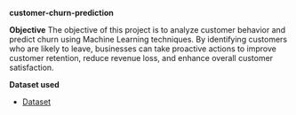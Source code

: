 **customer-churn-prediction**

**Objective**
The objective of this project is to analyze customer behavior and predict churn using Machine Learning techniques. 
By identifying customers who are likely to leave, businesses can take proactive actions to improve customer retention, 
reduce revenue loss, and enhance overall customer satisfaction.

**Dataset used**
- <a href="https://github.com/VimalKumar-03/customer-churn-prediction/blob/main/Customer-churn-dataset.csv">Dataset</a>




